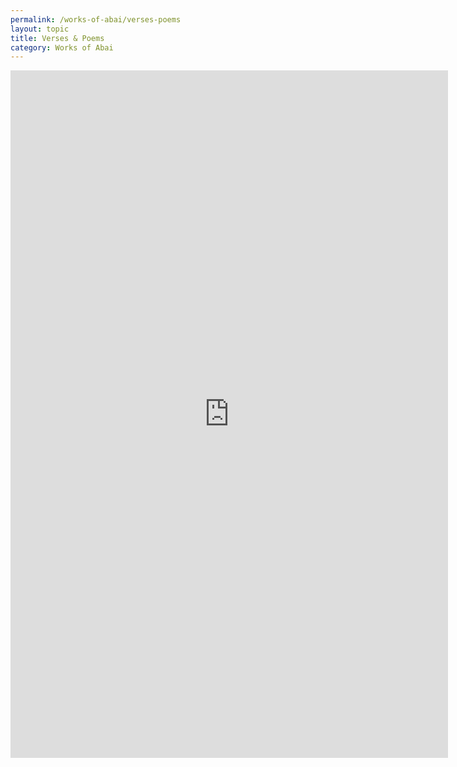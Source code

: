 ```yaml
---
permalink: /works-of-abai/verses-poems
layout: topic
title: Verses & Poems
category: Works of Abai
---
```



<embed src="https://abaicenter.nyc3.cdn.digitaloceanspaces.com/abai_selected_poems.pdf" width="700px" height="1100px" />
